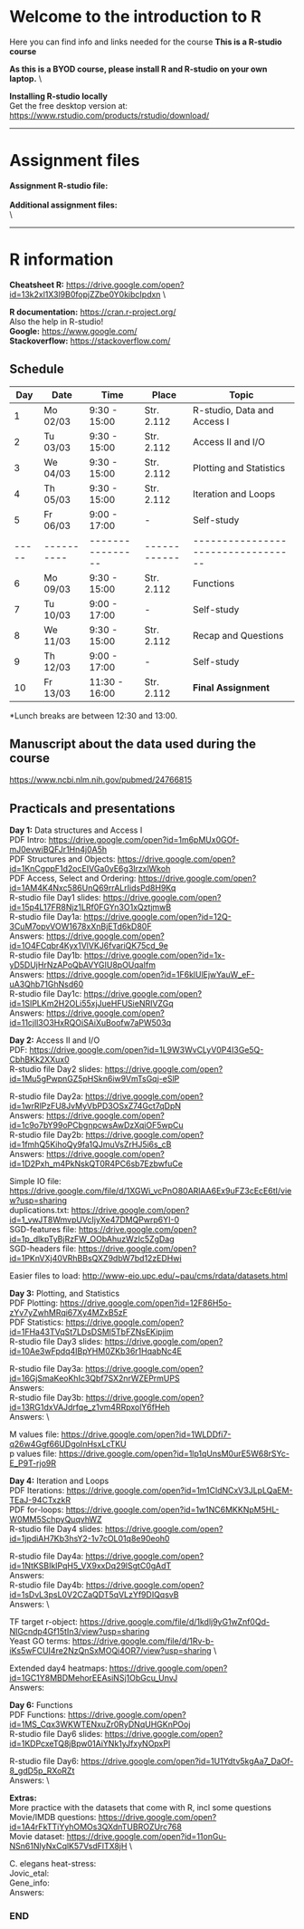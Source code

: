 
# Welcome to the introduction to R

Here you can find info and links needed for the course
**This is a R-studio course**

**As this is a BYOD course, please install R and R-studio on your own laptop.** \

**Installing R-studio locally**\
Get the free desktop version at:
https://www.rstudio.com/products/rstudio/download/


--------------------------------------------------------------------------------------
# Assignment files 

**Assignment R-studio file:** \
\
**Additional assignment files:** \
\


--------------------------------------------------------------------------------------

# R information

**Cheatsheet R:** https://drive.google.com/open?id=13k2xl1X3l9B0fopjZZbe0Y0kibcIpdxn \

**R documentation:** https://cran.r-project.org/ \
Also the help in R-studio! \
**Google:** https://www.google.com/ \
**Stackoverflow:** https://stackoverflow.com/ 

## Schedule

| Day | Date     | Time           | Place      | Topic                            |
|-----|----------|----------------|------------|----------------------------------|
| 1   | Mo 02/03 |  9:30 - 15:00  | Str. 2.112 | R-studio, Data and Access I      |
| 2   | Tu 03/03 |  9:30 - 15:00  | Str. 2.112 | Access II and I/O                |
| 3   | We 04/03 |  9:30 - 15:00  | Str. 2.112 | Plotting and Statistics          |
| 4   | Th 05/03 |  9:30 - 15:00  | Str. 2.112 | Iteration and Loops              |
| 5   | Fr 06/03 |  9:00 - 17:00  | -          | Self-study			                    |
|-----|----------|----------------|------------|----------------------------------|
| 6   | Mo 09/03 |  9:30 - 15:00  | Str. 2.112 | Functions  			                   |
| 7   | Tu 10/03 |  9:00 - 17:00  | -          | Self-study		                     |
| 8   | We 11/03 |  9:30 - 15:00  | Str. 2.112 | Recap and Questions		            |
| 9   | Th 12/03 |  9:00 - 17:00  | -          | Self-study		                     |
| 10  | Fr 13/03 |  11:30 - 16:00 | Str. 2.112 | **Final Assignment** 		          |


*Lunch breaks are between 12:30 and 13:00. 

## Manuscript about the data used during the course
https://www.ncbi.nlm.nih.gov/pubmed/24766815

## Practicals and presentations ###

**Day 1:** Data structures and Access I\
PDF Intro: https://drive.google.com/open?id=1m6pMUx0GOf-mJ0evwiBQFJr1Hn4j0A5h \
PDF Structures and Objects: https://drive.google.com/open?id=1KnCgppF1d2ocEIVGa0vE6g3IrzxlWkoh \
PDF Access, Select and Ordering: https://drive.google.com/open?id=1AM4K4Nxc586UnQ69rrALrIidsPd8H9Kq \
R-studio file Day1 slides: https://drive.google.com/open?id=15p4L17FR8Njz1LRf0FGYn3O1xQztjmwB \
R-studio file Day1a: https://drive.google.com/open?id=12Q-3CuM7opvVOW1678xXnBjETd6kD80F \
Answers: https://drive.google.com/open?id=1O4FCqbr4Kyx1VlVKJ6fvariQK75cd_9e \
R-studio file Day1b: https://drive.google.com/open?id=1x-yD5DUjHrNzAPoQbAVYGIU8pOUqaIfm \
Answers: https://drive.google.com/open?id=1F6klUlEjwYauW_eF-uA3Qhb71GhNsd60 \
R-studio file Day1c: https://drive.google.com/open?id=1SIPLKm2H2OLi55xjJueHFUSieNRIVZGq \
Answers: https://drive.google.com/open?id=11cjll3O3HxRQOiSAiXuBoofw7aPW503q
 

**Day 2:** Access II and I/O \
PDF: https://drive.google.com/open?id=1L9W3WvCLyV0P4I3Ge5Q-CbhBKk2XXux0 \
R-studio file Day2 slides: https://drive.google.com/open?id=1Mu5gPwpnGZ5pHSkn6iw9VmTsGqj-eSlP 

R-studio file Day2a: https://drive.google.com/open?id=1wrRlPzFU8JvMyVbPD3OSxZ74Gct7qDpN \
Answers: https://drive.google.com/open?id=1c9o7bY99oPCbgnpcwsAwDzXqiOF5wpCu \
R-studio file Day2b: https://drive.google.com/open?id=1fmhQ5KihoQy9fa1QJmuVsZrHJ5i6s_cB \
Answers: https://drive.google.com/open?id=1D2Pxh_m4PkNskQT0R4PC6sb7EzbwfuCe

Simple IO file: https://drive.google.com/file/d/1XGWi_vcPnO80ARlAA6Ex9uFZ3cEcE6tI/view?usp=sharing \
duplications.txt: https://drive.google.com/open?id=1_vwJT8WmvpUVcIjyXe47DMQPwrp6YI-0 \
SGD-features file: https://drive.google.com/open?id=1p_dlkpTyBjRzFW_OObAhuzWzIc5ZgDag \
SGD-headers file: https://drive.google.com/open?id=1PKnVXj40VRhBBsQXZ9dbW7bd12zEDHwi 

Easier files to load:  http://www-eio.upc.edu/~pau/cms/rdata/datasets.html 

**Day 3:** Plotting, and Statistics \
PDF Plotting: https://drive.google.com/open?id=12F86H5o-zYv7yZwhMRqi67Xy4MZxB5zF \
PDF Statistics: https://drive.google.com/open?id=1FHa43TVqSt7LDsDSMl5TbFZNsEKipjim \
R-studio file Day3 slides: https://drive.google.com/open?id=10Ae3wFpdq4IBpYHM0ZKb36r1HqabNc4E

R-studio file Day3a: https://drive.google.com/open?id=16GjSmaKeoKhIc3Qbf7SX2nrWZEPrmUPS \
Answers: \
R-studio file Day3b: https://drive.google.com/open?id=13RG1dxVAJdrfqe_z1vm4RRpxolY6fHeh \
Answers:  \

M values file: https://drive.google.com/open?id=1WLDDfi7-q26w4Ggf66UDgoInHsxLcTKU \
p values file: https://drive.google.com/open?id=1lp1qUnsM0urE5W68rSYc-E_P9T-rjo9R

**Day 4:** Iteration and Loops \
PDF Iterations: https://drive.google.com/open?id=1m1CldNCxV3JLpLQaEM-TEaJ-94CTxzkR \
PDF for-loops: https://drive.google.com/open?id=1w1NC6MKKNpM5HL-W0MM5SchpyQuqvhWZ \
R-studio file Day4 slides: https://drive.google.com/open?id=1jpdiAH7Kb3hsY2-1v7cOL01q8e90eoh0

R-studio file Day4a: https://drive.google.com/open?id=1NtKSBIkIPqH5_VX9xxDq29lSgtC0gAdT \
Answers: \
R-studio file Day4b: https://drive.google.com/open?id=1sDvL3psL0V2CZaQDT5qVLzYf9DIQqsvB \
Answers: \

TF target r-object: https://drive.google.com/file/d/1kdlj9yG1wZnf0Qd-NIGcndp4Gf15tIn3/view?usp=sharing \
Yeast GO terms: https://drive.google.com/file/d/1Rv-b-iKs5wFCUI4re2NzQnSxMOQi4OR7/view?usp=sharing \

Extended day4 heatmaps: https://drive.google.com/open?id=1GC1Y8MBDMehorEEAsiNSj1ObGcu_UnvJ \
Answers: 

**Day 6:** Functions \
PDF Functions: https://drive.google.com/open?id=1MS_Cqx3WKWTENxuZr0RyDNqUHGKnPOoj \
R-studio file Day6 slides: https://drive.google.com/open?id=1KDPcxeTQ8jBpw01AiYNk1yJfxyNOpxPl

R-studio file Day6: https://drive.google.com/open?id=1U1Ydtv5kgAa7_DaOf-8_gdD5p_RXoRZt \
Answers: \


**Extras:** \
More practice with the datasets that come with R, incl some questions \
Movie/IMDB questions: https://drive.google.com/open?id=1A4rFkTTiYyhOMOs3QXdnTUBROZUrc768 \
Movie dataset: https://drive.google.com/open?id=11onGu-NSn61NIyNxCqlK57VsdFlTX8jH \

C. elegans heat-stress: \
Jovic_etal: \
Gene_info: \
Answers: 


### END
